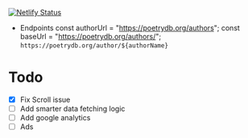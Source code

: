[![Netlify Status](https://api.netlify.com/api/v1/badges/353d6895-dc6d-411d-bf8e-fa519e9e2837/deploy-status)](https://app.netlify.com/sites/poetreels/deploys)

- Endpoints
  const authorUrl = "https://poetrydb.org/authors";
  const baseUrl = "https://poetrydb.org/authors/";
  `https://poetrydb.org/author/${authorName}`

# Todo

- [x] Fix Scroll issue
- [ ] Add smarter data fetching logic
- [ ] Add google analytics
- [ ] Ads
